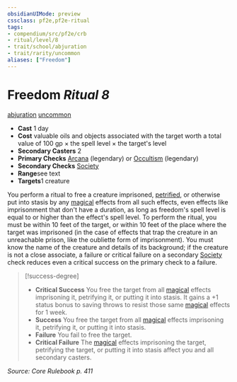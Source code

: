 ```yaml
---
obsidianUIMode: preview
cssclass: pf2e,pf2e-ritual
tags:
- compendium/src/pf2e/crb
- ritual/level/8
- trait/school/abjuration
- trait/rarity/uncommon
aliases: ["Freedom"]
---
```

# Freedom *Ritual 8*  
[abjuration](abjuration.md)  [uncommon](uncommon.md)  

- **Cast** 1 day
- **Cost** valuable oils and objects associated with the target worth a total value of 100 gp × the spell level × the target's level
- **Secondary Casters** 2
- **Primary Checks** [Arcana](../../skills.md#Arcana) (legendary) or [Occultism](../../skills.md#Occultism) (legendary)
- **Secondary Checks** [Society](../../skills.md#Society)
- **Range**see text
- **Targets**1 creature

You perform a ritual to free a creature imprisoned, [petrified](conditions.md#Petrified), or otherwise put into stasis by any [magical](magical.md) effects from all such effects, even effects like imprisonment that don't have a duration, as long as freedom's spell level is equal to or higher than the effect's spell level. To perform the ritual, you must be within 10 feet of the target, or within 10 feet of the place where the target was imprisoned (in the case of effects that trap the creature in an unreachable prison, like the oubliette form of imprisonment). You must know the name of the creature and details of its background; if the creature is not a close associate, a failure or critical failure on a secondary [Society](../../skills.md#Society) check reduces even a critical success on the primary check to a failure.

> [!success-degree] 
> - **Critical Success** You free the target from all [magical](magical.md) effects imprisoning it, petrifying it, or putting it into stasis. It gains a +1 status bonus to saving throws to resist those same [magical](magical.md) effects for 1 week.
> - **Success** You free the target from all [magical](magical.md) effects imprisoning it, petrifying it, or putting it into stasis.
> - **Failure** You fail to free the target.
> - **Critical Failure** The [magical](magical.md) effects imprisoning the target, petrifying the target, or putting it into stasis affect you and all secondary casters.

*Source: Core Rulebook p. 411*
